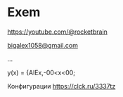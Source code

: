 # Exem

https://youtube.com/@rocketbrain

bigalex1058@gmail.com

...

y(x) = {AlEx,-00<x<00;

Конфигурации
https://clck.ru/3337tz
